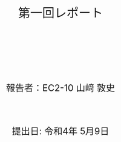 <!-- 表紙 -->

<div style="text-align: center;">
<div style="font-size: 32px;margin: 240px auto 0px">
第一回レポート
</div>
<div style="font-size: 24px;margin: 160px auto 0px">
報告者：EC2-10 山﨑 敦史
</div>
<div style="font-size: 24px;margin: 80px auto 160px">
提出日: 令和4年 5月9日
</div>
</div>

<div style="page-break-before:always"></div>

<!-- 以下レポート -->
